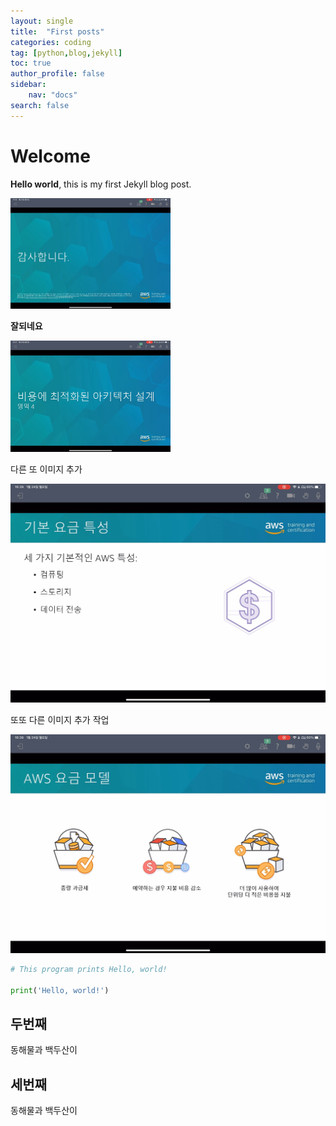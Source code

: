 ```yaml
---
layout: single
title:  "First posts"
categories: coding
tag: [python,blog,jekyll]
toc: true
author_profile: false
sidebar:
    nav: "docs"
search: false    
---
```


# Welcome

**Hello world**, this is my first Jekyll blog post.

<img src="../images/2023-01-12-first/03.MP4_snapshot_01.22.40_[2022.04.04_14.34.43].jpg" alt="추가이미지" style="zoom: 25%;" />

**잘되네요**

<img src="../images/2023-01-12-first/1.jpg" alt="1" style="zoom:25%;" />

다른 또 이미지 추가



![4.jpg](../images/2023-01-12-first/a6a821886d2e019d5b41e282b14872710b971567.jpg)

또또 다른 이미지 추가 작업

![](../images/2023-01-12-first/12c8187a994ec06c413a6ddafc1fe43f02fe9003.jpg)

```python
# This program prints Hello, world!

print('Hello, world!')
```

## 두번째

동해물과 백두산이 


## 세번째

동해물과 백두산이 